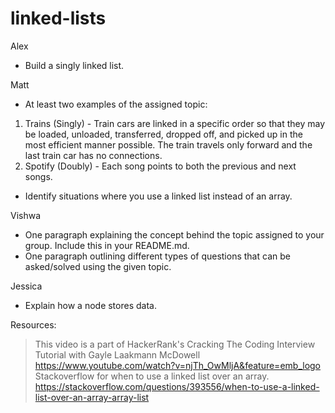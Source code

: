 # linked-lists
Alex
* Build a singly linked list.

Matt
* At least two examples of the assigned topic:
1. Trains (Singly) - Train cars are linked in a specific order so that they may be loaded, unloaded, transferred, dropped off, and picked up in the most efficient manner possible. The train travels only forward and the last train car has no connections.
2. Spotify (Doubly) - Each song points to both the previous and next songs.
* Identify situations where you use a linked list instead of an array.


Vishwa
* One paragraph explaining the concept behind the topic assigned to your group. Include this in your README.md.
* One paragraph outlining different types of questions that can be asked/solved using the given topic.


Jessica
* Explain how a node stores data.


Resources:
> This video is a part of HackerRank's Cracking The Coding Interview Tutorial with Gayle Laakmann McDowell
> https://www.youtube.com/watch?v=njTh_OwMljA&feature=emb_logo
> Stackoverflow for when to use a linked list over an array.
> https://stackoverflow.com/questions/393556/when-to-use-a-linked-list-over-an-array-array-list
